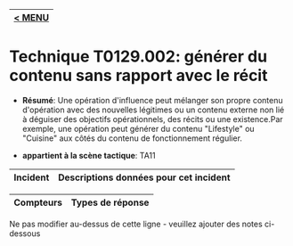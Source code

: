 |[< MENU](../../README.md)|
|---|
# Technique T0129.002: générer du contenu sans rapport avec le récit

* **Résumé**: Une opération d'influence peut mélanger son propre contenu d'opération avec des nouvelles légitimes ou un contenu externe non lié à déguiser des objectifs opérationnels, des récits ou une existence.Par exemple, une opération peut générer du contenu "Lifestyle" ou "Cuisine" aux côtés du contenu de fonctionnement régulier.

* **appartient à la scène tactique**: TA11


|Incident |Descriptions données pour cet incident |
|-------- |-------------------- |



|Compteurs |Types de réponse |
|-------- |-------------- |


Ne pas modifier au-dessus de cette ligne - veuillez ajouter des notes ci-dessous